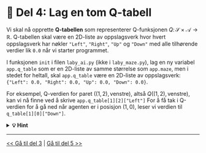 # &#128220; Del 4: Lag en tom Q-tabell

Vi skal nå opprette **Q-tabellen** som representerer Q-funksjonen $Q\colon\mathcal{S}\times\mathcal{A}\to\mathbb{R}$. Q-tabellen skal være en 2D-liste av oppslagsverk hvor hvert oppslagsverk har nøkler `"Left"`, `"Right"`, `"Up"` og `"Down"` med alle tilhørende verdier lik `0.0` når vi starter programmet.

I funksjonen `init` i filen `laby_ai.py` (ikke i `laby_maze.py`), lag en ny variabel `app.q_table` som er en 2D-liste av samme størrelse som `app.maze`, men i stedet for heltall, skal `app.q_table` være en 2D-liste av oppslagsverk: `{"Left": 0.0, "Right": 0.0, "Up": 0.0, "Down": 0.0}`.

For eksempel, Q-verdien for paret $((1, 2), \text{venstre})$, altså $Q((1, 2), \text{venstre})$, kan vi nå finne ved å skrive `app.q_table[1][2]["Left"]` For å få tak i Q-verdien for å gå ned når agenten er i posisjon $(1,0)$, leser vi verdien til `q_table[1][0]["Down"]`.

<details>
  <summary><b>&#128161; Hint</b></summary>

- Du kan bruke to nøstede for-løkker for å lage 2D-listen av oppslagsverk.
- Hvis du vil, kan du ta utgangspunkt i koden under og finne ut hva `...`, `n_rows` og `n_cols` skal være:

```python
new_q_table = []
for row in range(n_rows):
    q_row = []
    for col in range(n_cols):
        q_row.append(...)
    new_q_table.append(q_row)

app.q_table = new_q_table
```

</details>

---

[<< Gå til del 3](./del_3.md) | [Gå til del 5 >>](./del_5.md)
